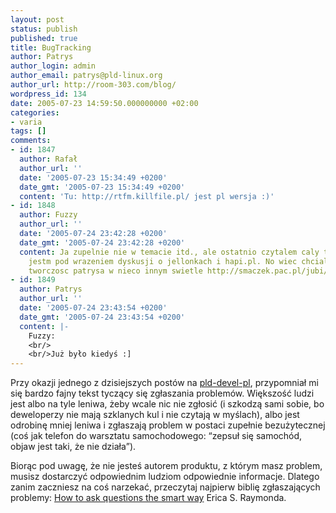 ```yaml
---
layout: post
status: publish
published: true
title: BugTracking
author: Patrys
author_login: admin
author_email: patrys@pld-linux.org
author_url: http://room-303.com/blog/
wordpress_id: 134
date: 2005-07-23 14:59:50.000000000 +02:00
categories:
- varia
tags: []
comments:
- id: 1847
  author: Rafał
  author_url: ''
  date: '2005-07-23 15:34:49 +0200'
  date_gmt: '2005-07-23 15:34:49 +0200'
  content: 'Tu: http://rtfm.killfile.pl/ jest pl wersja :)'
- id: 1848
  author: Fuzzy
  author_url: ''
  date: '2005-07-24 23:42:28 +0200'
  date_gmt: '2005-07-24 23:42:28 +0200'
  content: Ja zupelnie nie w temacie itd., ale ostatnio czytalem caly ten blog i ciagle
    jestm pod wrazeniem dyskusji o jellonkach i hapi.pl. No wiec chcialem zaprezetowac
    tworczosc patrysa w nieco innym swietle http://smaczek.pac.pl/jubi/?q=patrys.jogger.pl
- id: 1849
  author: Patrys
  author_url: ''
  date: '2005-07-24 23:43:54 +0200'
  date_gmt: '2005-07-24 23:43:54 +0200'
  content: |-
    Fuzzy:
    <br/>
    <br/>Już było kiedyś :]
---
```

<p>Przy okazji jednego z dzisiejszych postów na <a href="http://lists.pld-linux.org/mailman/listinfo">pld-devel-pl</a>, przypomniał mi się bardzo fajny tekst tyczący się zgłaszania problemów. Większość ludzi jest albo na tyle leniwa, żeby wcale nic nie zgłosić (i szkodzą sami sobie, bo deweloperzy nie mają szklanych kul i nie czytają w myślach), albo jest odrobinę mniej leniwa i zgłaszają problem w postaci zupełnie bezużytecznej (coś jak telefon do warsztatu samochodowego: <q>zepsuł się samochód, objaw jest taki, że nie działa</q>).</p>

<p>Biorąc pod uwagę, że nie jesteś autorem produktu, z którym masz problem, musisz dostarczyć odpowiednim ludziom odpowiednie informacje. Dlatego zanim zaczniesz na coś narzekać, przeczytaj najpierw biblię zgłaszających problemy: <a href="http://www.catb.org/~esr/faqs/smart-questions.html">How to ask questions the smart way</a> Erica S. Raymonda.</p>
